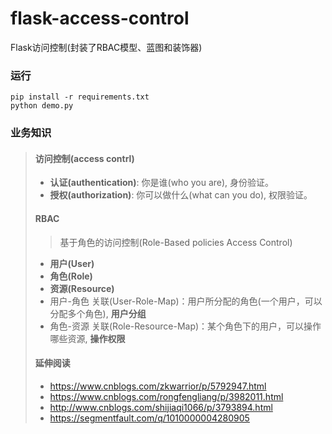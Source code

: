 # flask-access-control
Flask访问控制(封装了RBAC模型、蓝图和装饰器)

### 运行
```
pip install -r requirements.txt
python demo.py
```

### 业务知识
> #### 访问控制(access contrl)
> * **认证(authentication)**: 你是谁(who you are), 身份验证。
> * **授权(authorization)**: 你可以做什么(what can you do), 权限验证。
> 
> #### RBAC
> > 基于角色的访问控制(Role-Based policies Access Control)
> * **用户(User)**
> * **角色(Role)**
> * **资源(Resource)**
> * 用户-角色 关联(User-Role-Map)：用户所分配的角色(一个用户，可以分配多个角色), **用户分组**
> * 角色-资源 关联(Role-Resource-Map)：某个角色下的用户，可以操作哪些资源, **操作权限**
> 
> #### 延伸阅读
> * https://www.cnblogs.com/zkwarrior/p/5792947.html
> * https://www.cnblogs.com/rongfengliang/p/3982011.html
> * http://www.cnblogs.com/shijiaqi1066/p/3793894.html
> * https://segmentfault.com/q/1010000004280905